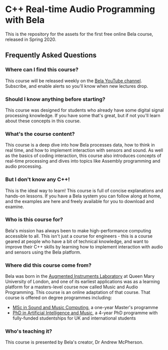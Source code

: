 # C++ Real-time Audio Programming with Bela

This is the repository for the assets for the first free online Bela course, released in Spring 2020.

## Frequently Asked Questions

### Where can I find this course?
This course will be released weekly on the [Bela YouTube channel](https://www.youtube.com/channel/UCgWd1Q2dcWdqCGNl5BijFsA/). Subscribe, and enable alerts so you'll know when new lectures drop.

### Should I know anything before starting?
This course was designed for students who already have some digital signal processing knowledge. If you have some that's great, but if not you'll learn about these concepts in this course.

### What's the course content?
This course is a deep dive into how Bela processes data, how to think in real time, and how to implement interaction with sensors and sound. As well as the basics of coding interaction, this course also introduces concepts of real-time processing and dives into topics like Assembly programming and audio processing.

### But I don't know any C++!
This is the ideal way to learn! This course is full of concise explanations and hands-on lessons. If you have a Bela system you can follow along at home, and the examples are here and freely available for you to download and examine.

### Who is this course for?
Bela's mission has always been to make high-performance computing accessible to all. This isn't just a course for engineers - this is a course geared at people who have a bit of technical knowledge, and want to improve their C++ skills by learning how to implement interaction with audio and sensors using the Bela platform.

### Where did this course come from?
Bela was born in the [Augmented Instruments Laboratory](http://instrumentslab.org) at Queen Mary University of London, and one of its earliest applications was as a learning platform for a masters-level course now called Music and Audio Programming. This course is an online adaptation of that course. That course is offered on degree programmes including:

* [MSc in Sound and Music Computing](https://www.qmul.ac.uk/postgraduate/taught/coursefinder/courses/129308.html), a one-year Master's programme
* [PhD in Artificial Intelligence and Music](http://www.aim.qmul.ac.uk), a 4-year PhD programme with fully-funded studentships for UK and international students

### Who's teaching it?
This course is presented by Bela's creator, Dr Andrew McPherson. 
